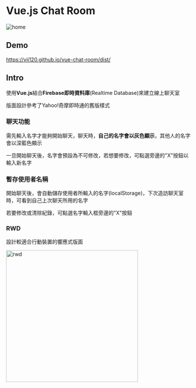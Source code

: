 # Vue.js Chat Room

![home](https://i.imgur.com/DgV370q.png)

## Demo

https://vii120.github.io/vue-chat-room/dist/

## Intro

使用**Vue.js**結合**Firebase即時資料庫**(Realtime Database)來建立線上聊天室

版面設計參考了Yahoo!奇摩即時通的舊版樣式

### 聊天功能

需先輸入名字才能夠開始聊天，聊天時，**自己的名字會以灰色顯示**，其他人的名字會以深藍色顯示

一旦開始聊天後，名字會預設為不可修改，若想要修改，可點選旁邊的"X"按鈕以輸入新名字


### 暫存使用者名稱

開始聊天後，會自動儲存使用者所輸入的名字(localStorage)，下次造訪聊天室時，可看到自己上次聊天所用的名字

若要修改或清除紀錄，可點選名字輸入框旁邊的"X"按鈕

### RWD

設計較適合行動裝置的響應式版面

<img src="https://i.imgur.com/1P7wxXt.png" width="360" alt="rwd">
